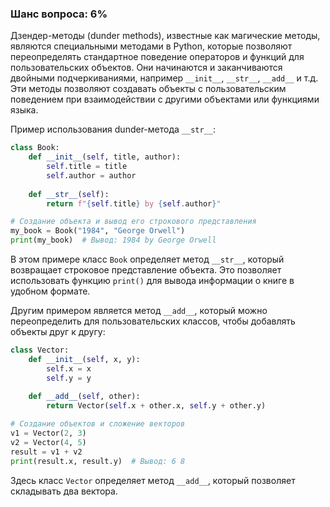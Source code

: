 ### Шанс вопроса: 6%

Дзендер-методы (dunder methods), известные как магические методы, являются специальными методами в Python, которые позволяют переопределять стандартное поведение операторов и функций для пользовательских объектов. Они начинаются и заканчиваются двойными подчеркиваниями, например `__init__`, `__str__`, `__add__` и т.д. Эти методы позволяют создавать объекты с пользовательским поведением при взаимодействии с другими объектами или функциями языка.

Пример использования dunder-метода `__str__`:
```python
class Book:
    def __init__(self, title, author):
        self.title = title
        self.author = author
    
    def __str__(self):
        return f"{self.title} by {self.author}"

# Создание объекта и вывод его строкового представления
my_book = Book("1984", "George Orwell")
print(my_book)  # Вывод: 1984 by George Orwell
```
В этом примере класс `Book` определяет метод `__str__`, который возвращает строковое представление объекта. Это позволяет использовать функцию `print()` для вывода информации о книге в удобном формате.

Другим примером является метод `__add__`, который можно переопределить для пользовательских классов, чтобы добавлять объекты друг к другу:
```python
class Vector:
    def __init__(self, x, y):
        self.x = x
        self.y = y
    
    def __add__(self, other):
        return Vector(self.x + other.x, self.y + other.y)

# Создание объектов и сложение векторов
v1 = Vector(2, 3)
v2 = Vector(4, 5)
result = v1 + v2
print(result.x, result.y)  # Вывод: 6 8
```
Здесь класс `Vector` определяет метод `__add__`, который позволяет складывать два вектора.